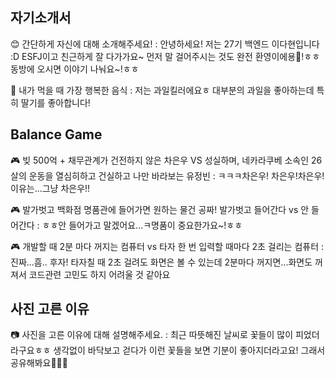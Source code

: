 ## 자기소개서
😊 간단하게 자신에 대해 소개해주세요!
: 안녕하세요! 저는 27기 백엔드 이다현입니다 :D
ESFJ이고 친근하게 잘 다가가요~ 먼저 말 걸어주시는 것도 완전 환영이에용🙌!ㅎㅎ 동방에 오시면 이야기 나눠요~!ㅎㅎ 

🍓 내가 먹을 때 가장 행복한 음식
: 저는 과일킬러에요ㅎ 대부분의 과일을 좋아하는데 특히 딸기를 좋아합니다!


## Balance Game
🎮 빚 500억 + 채무관계가 건전하지 않은 차은우 VS 성실하며, 네카라쿠베 소속인 26살의 운동을 열심히하고 건실하고 나만 바라보는 유정빈
: ㅋㅋㅋ차은우! 차은우!차은우! 이유는...그냥 차은우!!

🎮 발가벗고 백화점 명품관에 들어가면 원하는 물건 공짜! 발가벗고 들어간다 vs 안 들어간다
: ㅎㅎ안 들어가고 말겠어요...ㅋ명품이 중요한가요~!ㅎㅎ

🎮 개발할 때 2분 마다 꺼지는 컴퓨터 vs 타자 한 번 입력할 때마다 2초 걸리는 컴퓨터
: 진짜...흠.. 후자! 타자칠 때 2초 걸려도 화면은 볼 수 있는데 2분마다 꺼지면...화면도 꺼져서 코드관련 고민도 하지 어려울 것 같아요


## 사진 고른 이유
📷 사진을 고른 이유에 대해 설명해주세요. 
: 최근 따뜻해진 날씨로 꽃들이 많이 피었더라구요ㅎㅎ 생각없이 바닥보고 걷다가 이런 꽃들을 보면 기분이 좋아지더라고요! 그래서 공유해봐요🌸🌼🌻